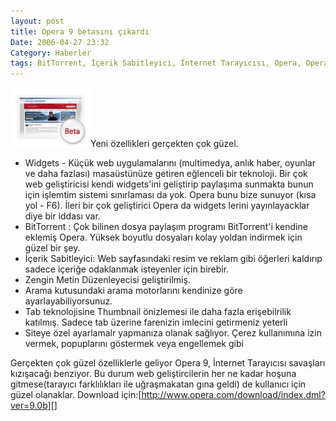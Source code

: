 ```yaml
---
layout: post
title: Opera 9 betasını çıkardı
Date: 2006-04-27 23:32
Category: Haberler
tags: BitTorrent, İçerik Sabitleyici, İnternet Tarayıcısı, Opera, Opera 9, Widgets
---
```


![opera 9 beta][]Yeni özellikleri gerçekten çok güzel.

-   Widgets - Küçük web uygulamalarını (multimedya, anlık haber, oyunlar
    ve daha fazlası) masaüstünüze getiren eğlenceli bir teknoloji. Bir
    çok web geliştiricisi kendi widgets'ini geliştirip paylaşıma
    sunmakta bunun için işlemtim sistemi sınırlaması da yok. Opera bunu
    bize sunuyor (kısa yol - F6). İleri bir çok geliştirici Opera da
    widgets lerini yayınlayacklar diye bir iddası var.
-   BitTorrent : Çok bilinen dosya paylaşım programı BitTorrent'i
    kendine eklemiş Opera. Yüksek boyutlu dosyaları kolay yoldan
    indirmek için güzel bir şey.
-   İçerik Sabitleyici: Web sayfasındaki resim ve reklam gibi öğerleri
    kaldırıp sadece içeriğe odaklanmak isteyenler için birebir.
-   Zengin Metin Düzenleyecisi geliştirilmiş.
-   Arama kutusundaki arama motorlarını kendinize göre
    ayarlayabiliyorsunuz.
-   Tab teknolojisine Thumbnail önizlemesi ile daha fazla erişebilrilik
    katılmış. Sadece tab üzerine farenizin imlecini getirmeniz yeterli
-   Siteye özel ayarlamalr yapmanıza olanak sağlıyor. Çerez kullanımına
    izin vermek, popuplarını göstermek veya engellemek gibi

Gerçekten çok güzel özelliklerle geliyor Opera 9, İnternet Tarayıcısı
savaşları kızışacağı benziyor. Bu durum web geliştircilerin her ne kadar
hoşuna gitmese(tarayıcı farklılıkları ile uğraşmakatan gına geldi) de
kullanıcı için güzel olanaklar. Download
için:[http://www.opera.com/download/index.dml?ver=9.0b][]


  [opera 9 beta]: /images/opera9beta.thumbnail.jpg
  [http://www.opera.com/download/index.dml?ver=9.0b]: http://www.opera.com/download/index.dml?ver=9.0b
    "Opera 9 Beta"
